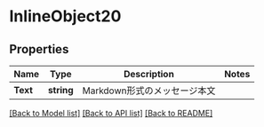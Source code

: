 # InlineObject20

## Properties

Name | Type | Description | Notes
------------ | ------------- | ------------- | -------------
**Text** | **string** | Markdown形式のメッセージ本文 | 

[[Back to Model list]](../README.md#documentation-for-models) [[Back to API list]](../README.md#documentation-for-api-endpoints) [[Back to README]](../README.md)


